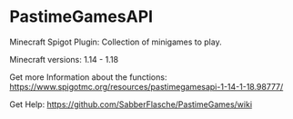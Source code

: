 # PastimeGamesAPI
Minecraft Spigot Plugin: Collection of minigames to play.

Minecraft versions: 1.14 - 1.18

Get more Information about the functions: https://www.spigotmc.org/resources/pastimegamesapi-1-14-1-18.98777/

Get Help: https://github.com/SabberFlasche/PastimeGames/wiki
